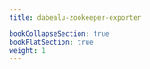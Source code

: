 ```yaml
---
title: dabealu-zookeeper-exporter

bookCollapseSection: true
bookFlatSection: true
weight: 1
---
```

